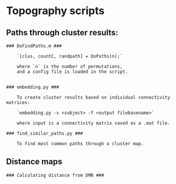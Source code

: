 # Topography scripts

## Paths through cluster results: ##

	### DoFindPaths.m ###

		`[clus, countC, randpath] = DoPaths(n);`

		where `n` is the number of permutations,
		and a config file is loaded in the script.


	### embedding.py ###

		To create cluster results based on individual connectivity matrices:

		`embedding.py -s <subject> -f <output filebasename>`

		where input is a connectivity matrix saved as a .mat file.

	### find_similar_paths.py ###

		To find most common paths through a cluster map.


## Distance maps ##

	### Calculating distance from DMN ###
	

